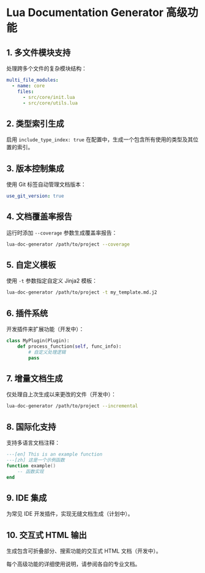 # Lua Documentation Generator 高级功能

## 1. 多文件模块支持

处理跨多个文件的复杂模块结构：

```yaml
multi_file_modules:
  - name: core
    files:
      - src/core/init.lua
      - src/core/utils.lua
```

## 2. 类型索引生成

启用 `include_type_index: true` 在配置中，生成一个包含所有使用的类型及其位置的索引。

## 3. 版本控制集成

使用 Git 标签自动管理文档版本：

```yaml
use_git_version: true
```

## 4. 文档覆盖率报告

运行时添加 `--coverage` 参数生成覆盖率报告：

```bash
lua-doc-generator /path/to/project --coverage
```

## 5. 自定义模板

使用 `-t` 参数指定自定义 Jinja2 模板：

```bash
lua-doc-generator /path/to/project -t my_template.md.j2
```

## 6. 插件系统

开发插件来扩展功能（开发中）：

```python
class MyPlugin(Plugin):
    def process_function(self, func_info):
        # 自定义处理逻辑
        pass
```

## 7. 增量文档生成

仅处理自上次生成以来更改的文件（开发中）：

```bash
lua-doc-generator /path/to/project --incremental
```

## 8. 国际化支持

支持多语言文档注释：

```lua
---[en] This is an example function
---[zh] 这是一个示例函数
function example()
    -- 函数实现
end
```

## 9. IDE 集成

为常见 IDE 开发插件，实现无缝文档生成（计划中）。

## 10. 交互式 HTML 输出

生成包含可折叠部分、搜索功能的交互式 HTML 文档（开发中）。

每个高级功能的详细使用说明，请参阅各自的专业文档。